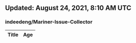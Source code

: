 ## Updated: August 24, 2021, 8:10 AM UTC


### indeedeng/Mariner-Issue-Collector
|**Title**|**Age**|
|:----|:----|